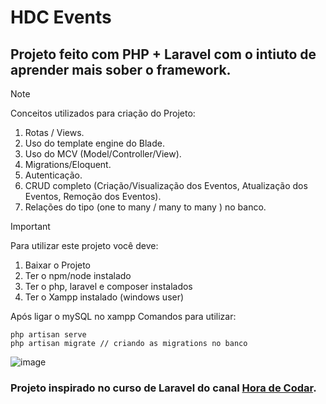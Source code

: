 # HDC Events

## Projeto feito com PHP + Laravel com o intiuto de aprender mais sober o framework.
> [!NOTE]
> Conceitos utilizados para criação do Projeto:
> 1. Rotas / Views.
> 2. Uso do template engine do Blade.
> 3. Uso do MCV (Model/Controller/View).
> 4. Migrations/Eloquent.
> 5. Autenticação.
> 7. CRUD completo (Criação/Visualização dos Eventos, Atualização dos Eventos, Remoção dos Eventos).
> 7. Relações do tipo (one to many / many to many ) no banco.

> [!IMPORTANT]
> Para utilizar este projeto você deve:
>1. Baixar o Projeto
>2. Ter o npm/node instalado
>3. Ter o php, laravel e composer instalados
>4. Ter o Xampp instalado (windows user)

Após ligar o mySQL no xampp
Comandos para utilizar:
```
php artisan serve  
php artisan migrate // criando as migrations no banco
```

![image](https://github.com/Gaells/laravel/assets/105751499/c474d886-648d-4242-8741-bddd7809d801)


### Projeto inspirado no curso de Laravel do canal [Hora de Codar](https://www.youtube.com/@MatheusBattisti).

